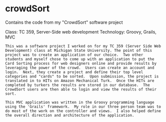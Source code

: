 crowdSort
=========

Contains the code from my "CrowdSort" software project


Class: TC 359, Server-Side web development
Technology: Groovy, Grails, MVC


    This was a software project I worked on for my TC 359 (Server Side Web Development) class at Michigan State University. The point of this project was to create an application of our choice.  Two other students and myself chose to come up with an application to put the Card Sorting process for web designers online and provide results by leveraging the power of the crowd.  Users can create an account and login.  Next, they create a project and define their top level categories and "cards" to be sorted.  Upon submission, the project is translated in to HITs on Amazon Mechanical Turk.  Once the HITs are completed by turkers the results are stored in our database.  The CrowdSort users are then able to login and view the results of their sort.  
    
    This MVC application was written in the Groovy programming language using the 'Grails' framework.  My role in our three person team was to do most of the work on the controller and views.  I also helped define the overall direction and architecture of the application.  


